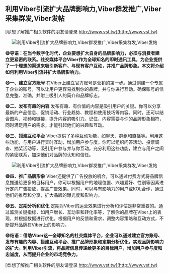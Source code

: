 ## **利用Viber引流扩大品牌影响力,Viber群发推广,Viber采集群发,Viber发帖**

[😍想了解推广相关软件的朋友请登录 http://www.vst.tw](http://www.vst.tw)

 <center><img src="https://vst.tw/MP4/tuiguang/png/4.png" alt="利用Viber引流扩大品牌影响力,Viber群发推广,Viber采集群发,Viber发帖"></center>

**😄导语：在当今数字化时代，企业要想扩大自身的品牌影响力，必须与消费者建立更紧密的联系。社交媒体平台Viber作为全球知名的即时通讯工具，为企业提供了一个理想的渠道来吸引新客户、与现有客户互动，并推广品牌形象。本文将介绍如何利用Viber引流并扩大品牌影响力。**

**😄一、建立官方账号**
在Viber上建立官方账号是营销的第一步。通过创建一个专属于企业的账号，可以让用户更容易找到你的品牌，并与你进行互动。确保账号的信息完整、准确，并附上吸引人的简介和品牌标志。

**😄二、发布有趣的内容**
发布有趣、有价值的内容是吸引用户的关键。你可以分享最新的产品信息、促销活动、行业趋势、教程和使用技巧等内容。同时，还可以结合图片、视频和链接，提升内容的吸引力。记住，内容需要与你的品牌形象相符，同时满足用户的需求，才能引起他们的兴趣和互动。

**😄三、搭建互动平台**
Viber提供了多种互动功能，如聊天、群组和直播等。利用这些功能，与用户进行实时互动，增加用户参与度。你可以组织问答活动、投票调查、抽奖活动等，吸引用户参与并与你互动。充分利用这些功能，建立与用户之间的紧密联系，加深他们对品牌的认知和信任。

 <center><img src="https://vst.tw/MP4/tuiguang/png/3.png" alt="利用Viber引流扩大品牌影响力,Viber群发推广,Viber采集群发,Viber发帖"></center>

**😄四、推广品牌形象**
Viber还提供了广告投放的机会，可以通过付费方式将品牌信息推送给更多的目标用户。你可以根据用户的地理位置、兴趣爱好、性别等因素进行定向广告投放，提高广告效果。同时，可以与有影响力的用户或KOL合作，通过他们的推荐和分享，扩大品牌的曝光度和影响力。

**😄五、定期分析和优化**
定期对Viber的运营效果进行分析和评估是非常重要的。通过监测关键指标，如用户增长、互动率和转化率等，了解你的品牌在Viber上的表现，并根据数据进行优化。根据用户的反馈和需求，调整内容策略和互动方式，不断提升品牌在Viber上的影响力。

**😄结语：借助Viber这一全球知名的社交媒体平台，企业可以通过建立官方账号、发布有趣的内容、搭建互动平台、推广品牌形象和定期分析优化，实现品牌影响力的扩大。利用Viber引流，将品牌信息传递给更多的目标用户，增加用户参与度和忠诚度，从而提升企业的市场竞争力。**

[😍想了解推广相关软件的朋友请登录 http://www.vst.tw](http://www.vst.tw)



